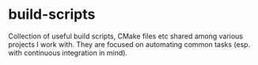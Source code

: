 # build-scripts

Collection of useful build scripts, CMake files etc shared among various projects I work with.
They are focused on automating common tasks (esp. with continuous integration in mind).
